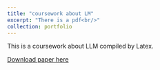 ```yaml
---
title: "coursework about LM"
excerpt: "There is a pdf<br/>"
collection: portfolio
---
```


This is a coursework about LLM compiled by Latex.

[Download paper here](http://HuLei-cn.github.io/files/paper4.pdf)
